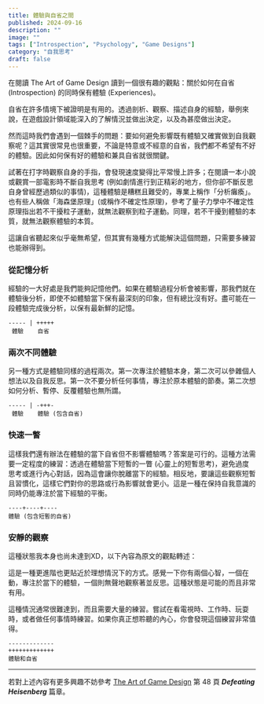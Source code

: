 ```yaml
---
title: 體驗與自省之間
published: 2024-09-16
description: ""
image: ""
tags: ["Introspection", "Psychology", "Game Designs"]
category: "自我思考"
draft: false
---
```


在閱讀 The Art of Game Design 讀到一個很有趣的觀點：關於如何在自省 (Introspection) 的同時保有體驗 (Experiences)。

自省在許多情境下被證明是有用的。透過剖析、觀察、描述自身的經驗，舉例來說，在遊戲設計領域能深入的了解情況並做出決定，以及為甚麼做出決定。

然而這時我們會遇到一個棘手的問題：要如何避免影響既有體驗又確實做到自我觀察呢？這其實很常見也很重要，不論是特意或不經意的自省，我們都不希望有不好的體驗。因此如何保有好的體驗和兼具自省就很關鍵。

試著在打字時觀察自身的手指，會發現速度變得比平常慢上許多；在閱讀一本小說或觀賞一部電影時不斷自我思考 (例如劇情進行到正精彩的地方，但你卻不斷反思自身曾經歷過類似的事情)，這種體驗是糟糕且難受的，專業上稱作「分析癱瘓」。也有些人稱做「海森堡原理」(或稱作不確定性原理)，參考了量子力學中不確定性原理指出若不干擾粒子運動，就無法觀察到粒子運動。同理，若不干擾到體驗的本質，就無法觀察體驗的本質。

這讓自省聽起來似乎毫無希望，但其實有幾種方式能解決這個問題，只需要多練習也能辦得到。


### 從記憶分析

經驗的一大好處是我們能夠記憶他們。如果在體驗過程分析會被影響，那我們就在體驗後分析，即使不如體驗當下保有最深刻的印象，但有總比沒有好。盡可能在一段體驗完成後分析，以保有最新鮮的記憶。

```
----- | +++++
 體驗    自省
```

### 兩次不同體驗

另一種方式是體驗同樣的過程兩次。第一次專注於體驗本身，第二次可以參雜個人想法以及自我反思。第一次不要分析任何事情，專注於原本體驗的節奏。第二次想如何分析、暫停、反覆體驗也無所謂。

```
----- | -+++-
 體驗    體驗 (包含自省)
```

### 快速一瞥

這樣我們還有辦法在體驗的當下自省但不影響體驗嗎？答案是可行的。這種方法需要一定程度的練習：透過在體驗當下短暫的一瞥 (心靈上的短暫思考)，避免過度思考或進行內心對話，因為這會讓你脫離當下的經驗。相反地，要讓這些觀察短暫且習慣化，這樣它們對你的思路或行為影響就會更小。這是一種在保持自我意識的同時仍能專注於當下經驗的平衡。

```
----+----+----
體驗 (包含短暫的自省)
```


### 安靜的觀察

這種狀態我本身也尚未達到XD，以下內容為原文的觀點轉述：

這是一種更進階也更貼近於理想情況下的方式。感覺一下你有兩個心智，一個在動，專注於當下的體驗，一個則無聲地觀察著並反思。這種狀態是可能的而且非常有用。

這種情況通常很難達到，而且需要大量的練習。嘗試在看電視時、工作時、玩耍時，或者做任何事情時練習。如果你真正想聆聽的內心，你會發現這個練習非常值得。

```
-------------
+++++++++++++
體驗和自省
```

---

若對上述內容有更多興趣不妨參考 [The Art of Game Design](extension://bocbaocobfecmglnmeaeppambideimao/pdf/viewer.html?file=https%3A%2F%2Fwww.inventoridigiochi.it%2Fwp-content%2Fuploads%2F2020%2F07%2Fart-of-game-design.pdf) 第 48 頁 ***Defeating Heisenberg*** 篇章。